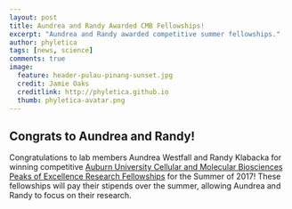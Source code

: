 ```yaml
---
layout: post
title: Aundrea and Randy Awarded CMB Fellowships!
excerpt: "Aundrea and Randy awarded competitive summer fellowships."
author: phyletica
tags: [news, science]
comments: true
image:
  feature: header-pulau-pinang-sunset.jpg
  credit: Jamie Oaks
  creditlink: http://phyletica.github.io
  thumb: phyletica-avatar.png
---
```


## Congrats to Aundrea and Randy!

Congratulations to lab members Aundrea Westfall and Randy Klabacka for winning
competitive
[Auburn University Cellular and Molecular Biosciences Peaks of Excellence
Research Fellowships](http://www.auburn.edu/cosam/cmb/index.htm)
for the Summer of 2017! These fellowships will pay their stipends over the
summer, allowing Aundrea and Randy to focus on their research.

